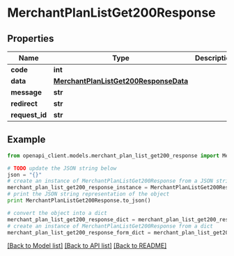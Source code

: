 # MerchantPlanListGet200Response


## Properties

Name | Type | Description | Notes
------------ | ------------- | ------------- | -------------
**code** | **int** |  | [optional] 
**data** | [**MerchantPlanListGet200ResponseData**](MerchantPlanListGet200ResponseData.md) |  | [optional] 
**message** | **str** |  | [optional] 
**redirect** | **str** |  | [optional] 
**request_id** | **str** |  | [optional] 

## Example

```python
from openapi_client.models.merchant_plan_list_get200_response import MerchantPlanListGet200Response

# TODO update the JSON string below
json = "{}"
# create an instance of MerchantPlanListGet200Response from a JSON string
merchant_plan_list_get200_response_instance = MerchantPlanListGet200Response.from_json(json)
# print the JSON string representation of the object
print MerchantPlanListGet200Response.to_json()

# convert the object into a dict
merchant_plan_list_get200_response_dict = merchant_plan_list_get200_response_instance.to_dict()
# create an instance of MerchantPlanListGet200Response from a dict
merchant_plan_list_get200_response_form_dict = merchant_plan_list_get200_response.from_dict(merchant_plan_list_get200_response_dict)
```
[[Back to Model list]](../README.md#documentation-for-models) [[Back to API list]](../README.md#documentation-for-api-endpoints) [[Back to README]](../README.md)


